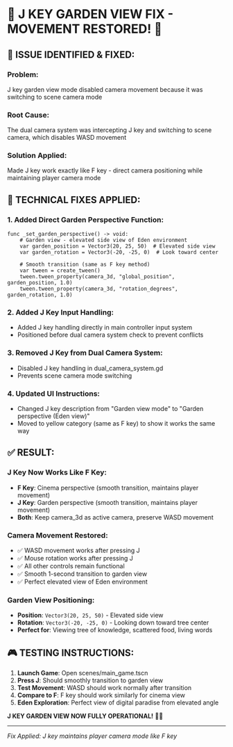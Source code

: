 # 🌳 J KEY GARDEN VIEW FIX - MOVEMENT RESTORED! 🌳

## 🎯 **ISSUE IDENTIFIED & FIXED:**

### **Problem**: 
J key garden view mode disabled camera movement because it was switching to scene camera mode

### **Root Cause**:
The dual camera system was intercepting J key and switching to scene camera, which disables WASD movement

### **Solution Applied**:
Made J key work exactly like F key - direct camera positioning while maintaining player camera mode

## 🔧 **TECHNICAL FIXES APPLIED:**

### **1. Added Direct Garden Perspective Function:**
```gdscript
func _set_garden_perspective() -> void:
    # Garden view - elevated side view of Eden environment
    var garden_position = Vector3(20, 25, 50)  # Elevated side view
    var garden_rotation = Vector3(-20, -25, 0)  # Look toward center
    
    # Smooth transition (same as F key method)
    var tween = create_tween()
    tween.tween_property(camera_3d, "global_position", garden_position, 1.0)
    tween.tween_property(camera_3d, "rotation_degrees", garden_rotation, 1.0)
```

### **2. Added J Key Input Handling:**
- Added J key handling directly in main controller input system
- Positioned before dual camera system check to prevent conflicts

### **3. Removed J Key from Dual Camera System:**
- Disabled J key handling in dual_camera_system.gd 
- Prevents scene camera mode switching

### **4. Updated UI Instructions:**
- Changed J key description from "Garden view mode" to "Garden perspective (Eden view)"
- Moved to yellow category (same as F key) to show it works the same way

## ✅ **RESULT:**

### **J Key Now Works Like F Key:**
- **F Key**: Cinema perspective (smooth transition, maintains player movement)
- **J Key**: Garden perspective (smooth transition, maintains player movement)
- **Both**: Keep camera_3d as active camera, preserve WASD movement

### **Camera Movement Restored:**
- ✅ WASD movement works after pressing J
- ✅ Mouse rotation works after pressing J  
- ✅ All other controls remain functional
- ✅ Smooth 1-second transition to garden view
- ✅ Perfect elevated view of Eden environment

### **Garden View Positioning:**
- **Position**: `Vector3(20, 25, 50)` - Elevated side view
- **Rotation**: `Vector3(-20, -25, 0)` - Looking down toward tree center
- **Perfect for**: Viewing tree of knowledge, scattered food, living words

## 🎮 **TESTING INSTRUCTIONS:**

1. **Launch Game**: Open scenes/main_game.tscn
2. **Press J**: Should smoothly transition to garden view
3. **Test Movement**: WASD should work normally after transition
4. **Compare to F**: F key should work similarly for cinema view
5. **Eden Exploration**: Perfect view of digital paradise from elevated angle

**J KEY GARDEN VIEW NOW FULLY OPERATIONAL!** 🌳✨

---
*Fix Applied: J key maintains player camera mode like F key*
